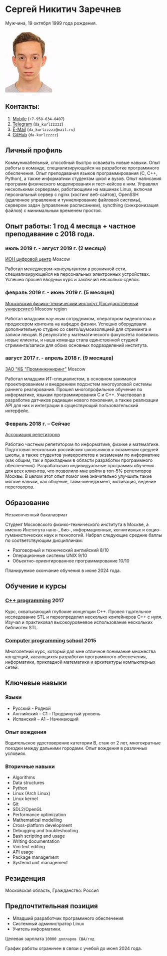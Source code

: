 <!-- translation start -->
# Сергей Никитич Заречнев

Мужчина, 19 октября 1999 года рождения.
<!-- translation end -->

![Photo](face.jpeg)

<!-- translation start -->
## Контакты:
<!-- translation end -->

1. [Mobile](tel:+7-958-634-0407) (`+7-958-634-0407`)
2. [Telegram](https://t.me/da_kurlzzzzz) (`da_kurlzzzzz`)
3. [E-Mail](mailto:da_kurlzzzzz@mail.ru) (`da_kurlzzzzz@mail.ru`)
4. [GitHub](https://github.com/da-kurlzzzzz) (`da-kurlzzzzz`)

<!-- translation start -->
## Личный профиль

Коммуникабельный, способный быстро осваивать новые навыки. Опыт работы в команде, специализирующейся на разработке программного обеспечения. Опыт преподавания языков программирования (C, C++, Python), а также информатики студентам школ и вузов. Опыт написания программ физического моделирования и тест-кейсов к ним. Управлял несколькими серверами, работающими на машинах Linux, включая персональный сервер с nginx (хостинг веб-сайтов), OpenSSH (удаленное управление и туннелирование файловой системы), сервером задач (управление расписанием), syncthing (синхронизация файлов) с минимальным временем простоя.

## Опыт работы: 1 год 4 месяца + частное преподавание с 2018 года.

### июль 2019 г. - август 2019 г. (2 месяца)
<!-- translation end -->

[ИОН цифровой центр](https://ноу-хау.рф/) Moscow

<!-- translation start -->
Работал менеджером-консультантом в розничной сети, специализирующейся на персональных электронных устройствах. Успешно прошел вводный курс и заключил несколько сделок.

### февраль 2019 г. - июнь 2019 г. (5 месяцев)
<!-- translation end -->

[Московский физико-технический институт (Государственный университет)](https://mipt.ru) Moscow region

<!-- translation start -->
Работал младшим научным сотрудником, оператором видеопотока и продюсером контента на кафедре физики. Успешно оборудовали дополнительную студию со свето/шумоизоляцией для стриминга и записи лекций. В результате у математического факультета появились новые клиенты, и наша команда стала единственной студией стриминга/записи для обоих основных подразделений института.

### август 2017 г. - апрель 2018 г. (9 месяцев)
<!-- translation end -->

[ЗАО "КБ "Проминжиниринг"](https://kbpe.ru/) Moscow

<!-- translation start -->
Работал младшим ИТ-специалистом, в основном занимался проектированием и внедрением подсистем многоузловой системы раннего реагирования. Прошел многопрофильное обучение по информатике, языкам программирования C и C++. Участвовал в разработке датчиков радиации нового поколения, а также реализации API для них и интеграции в существующий пользовательский интерфейс.

### Февраль 2018 г. – Сейчас
<!-- translation end -->

[Ассоциация репетиторов](https://repetit.ru)

<!-- translation start -->
Работаю частным репетитором по информатике, физике и математике. Подготовил нескольких российских школьников к экзаменам средней школы, а также студентов университетов к экзаменам по информатике (как общим, так и прикладным в области разработки программного обеспечения). Разрабатываю индивидуальные программы обучения для всех клиентов, что позволило мне войти в топ-5% репетиторов Москвы. В целом этот опыт помог мне значительно улучшить такие мягкие навыки, как общение, тайм-менеджмент, мотивация, ведение переговоров.

## Образование

Незаконченный бакалавриат

Студент Московского физико-технического института в Москве, а именно Института нано-, био-, информационных, когнитивных и социо-гуманистических наук и технологий. Набрал следующие средние баллы по соответствующим дисциплинам:

* Разговорный и технический английский 8/10
* Операционные системы UNIX 9/10
* Объектно-ориентированное программирование 10/10

Планируемое окончание обучения в июне 2024 года.

## Обучение и курсы
<!-- translation end -->

### [C++ programming](https://www.specialist.ru) 2017

<!-- translation start -->
Курс, охватывающий глубокие концепции C++. Провел тщательное исследование STL и переопределил несколько контейнеров C++ с нуля. Изучал и практиковал высокоуровневое использование нескольких библиотек STL.
<!-- translation end -->

### [Computer programming school](https://sf.misis.ru/abitur/pre-university-training/programmers-school) 2015

<!-- translation start -->
Многолетний курс, который дал мне отличное понимание множества концепций, касающихся разработки программного обеспечения, информатики, прикладной математики и архитектуры компьютерных сетей.

## Ключевые навыки

### Языки

* Русский - Родной
* Английский – C1 – Продвинутый уровень
* Испанский – A1 – Начинающий

### Опыт вождения

Водительское удостоверение категории В, стаж от 2 лет, многократные поездки между дальними городами. Опыт вождения в различных условиях.

### Вторичные навыки
<!-- translation end -->

* Algorithms
* Data structures
* Python
* Linux (Arch Linux)
* Linux kernel
* Git
* SDL2/OpenGL
* Performance optimization
* Mathematical modelling
* Cross-platform development
* Debugging and troubleshooting
* Bash scripting and usage
* Writing documentation
* Vim text editing
* API usage
* Package management
* Systemd unit management

<!-- translation start -->
## Резиденция

Московская область, Гражданство: Россия

## Предпочтительная позиция

* Младший разработчик программного обеспечения
* Системный администратор Linux
* Учитель информатики.

Целевая зарплата `10000 долларов США/год`

График работы ограничен в связи с учебой до июня 2024 года.
<!-- translation end -->

<!-- vim:set tw=78: -->
